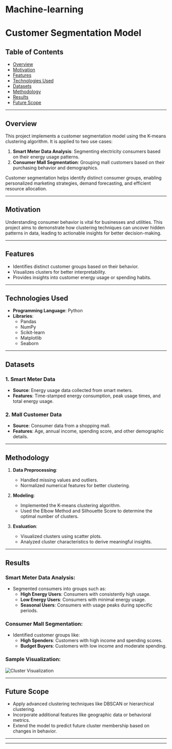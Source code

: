 # Machine-learning
# Customer Segmentation Model

## Table of Contents
- [Overview](#overview)
- [Motivation](#motivation)
- [Features](#features)
- [Technologies Used](#technologies-used)
- [Datasets](#datasets)
- [Methodology](#methodology)
- [Results](#results)
- [Future Scope](#future-scope)


---

## Overview
This project implements a customer segmentation model using the K-means clustering algorithm. It is applied to two use cases:
1. **Smart Meter Data Analysis**: Segmenting electricity consumers based on their energy usage patterns.
2. **Consumer Mall Segmentation**: Grouping mall customers based on their purchasing behavior and demographics.

Customer segmentation helps identify distinct consumer groups, enabling personalized marketing strategies, demand forecasting, and efficient resource allocation.

---

## Motivation
Understanding consumer behavior is vital for businesses and utilities. This project aims to demonstrate how clustering techniques can uncover hidden patterns in data, leading to actionable insights for better decision-making.

---

## Features
- Identifies distinct customer groups based on their behavior.
- Visualizes clusters for better interpretability.
- Provides insights into customer energy usage or spending habits.

---

## Technologies Used
- **Programming Language**: Python
- **Libraries**:
  - Pandas
  - NumPy
  - Scikit-learn
  - Matplotlib
  - Seaborn

---

## Datasets
### 1. **Smart Meter Data**
- **Source**: Energy usage data collected from smart meters.
- **Features**: Time-stamped energy consumption, peak usage times, and total energy usage.

### 2. **Mall Customer Data**
- **Source**: Consumer data from a shopping mall.
- **Features**: Age, annual income, spending score, and other demographic details.

---

## Methodology
1. **Data Preprocessing**:
   - Handled missing values and outliers.
   - Normalized numerical features for better clustering.

2. **Modeling**:
   - Implemented the K-means clustering algorithm.
   - Used the Elbow Method and Silhouette Score to determine the optimal number of clusters.

3. **Evaluation**:
   - Visualized clusters using scatter plots.
   - Analyzed cluster characteristics to derive meaningful insights.

---

## Results
### Smart Meter Data Analysis:
- Segmented consumers into groups such as:
  - **High Energy Users**: Consumers with consistently high usage.
  - **Low Energy Users**: Consumers with minimal energy usage.
  - **Seasonal Users**: Consumers with usage peaks during specific periods.

### Consumer Mall Segmentation:
- Identified customer groups like:
  - **High Spenders**: Customers with high income and spending scores.
  - **Budget Buyers**: Customers with low income and moderate spending.

### Sample Visualization:
![Cluster Visualization](cluster_visualization.png)

---

## Future Scope
- Apply advanced clustering techniques like DBSCAN or hierarchical clustering.
- Incorporate additional features like geographic data or behavioral metrics.
- Extend the model to predict future cluster membership based on changes in behavior.

---



---



